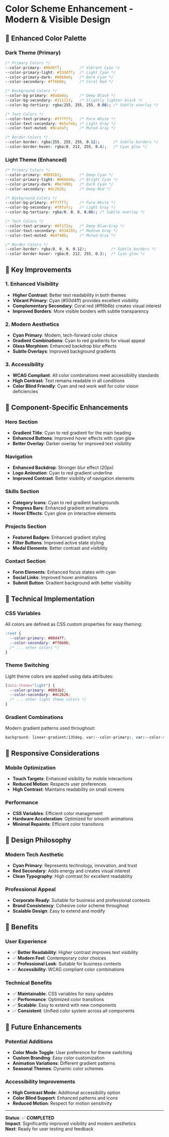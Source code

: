 # Color Scheme Enhancement - Modern & Visible Design

## 🎨 Enhanced Color Palette

### Dark Theme (Primary)
```css
/* Primary Colors */
--color-primary: #00d4ff;        /* Vibrant Cyan */
--color-primary-light: #33ddff;  /* Light Cyan */
--color-primary-dark: #00b8e6;   /* Dark Cyan */
--color-secondary: #ff6b6b;      /* Coral Red */

/* Background Colors */
--color-bg-primary: #0a0a0a;     /* Deep Black */
--color-bg-secondary: #111111;   /* Slightly lighter black */
--color-bg-tertiary: rgba(255, 255, 255, 0.08); /* Subtle overlay */

/* Text Colors */
--color-text-primary: #ffffff;   /* Pure White */
--color-text-secondary: #e5e7eb; /* Light Gray */
--color-text-muted: #9ca3af;     /* Muted Gray */

/* Border Colors */
--color-border: rgba(255, 255, 255, 0.12);      /* Subtle borders */
--color-border-hover: rgba(0, 212, 255, 0.4);   /* Cyan glow */
```

### Light Theme (Enhanced)
```css
/* Primary Colors */
--color-primary: #0891b2;        /* Deep Cyan */
--color-primary-light: #06b6d4;  /* Bright Cyan */
--color-primary-dark: #0e7490;   /* Dark Cyan */
--color-secondary: #dc2626;      /* Deep Red */

/* Background Colors */
--color-bg-primary: #ffffff;     /* Pure White */
--color-bg-secondary: #f8fafc;   /* Light Gray */
--color-bg-tertiary: rgba(0, 0, 0, 0.06); /* Subtle overlay */

/* Text Colors */
--color-text-primary: #0f172a;   /* Deep Blue-Gray */
--color-text-secondary: #334155; /* Medium Gray */
--color-text-muted: #64748b;     /* Muted Gray */

/* Border Colors */
--color-border: rgba(0, 0, 0, 0.12);           /* Subtle borders */
--color-border-hover: rgba(0, 212, 255, 0.3);  /* Cyan glow */
```

## 🌟 Key Improvements

### 1. **Enhanced Visibility**
- **Higher Contrast**: Better text readability in both themes
- **Vibrant Primary**: Cyan (#00d4ff) provides excellent visibility
- **Complementary Secondary**: Coral red (#ff6b6b) creates visual interest
- **Improved Borders**: More visible borders with subtle transparency

### 2. **Modern Aesthetics**
- **Cyan Primary**: Modern, tech-forward color choice
- **Gradient Combinations**: Cyan to red gradients for visual appeal
- **Glass Morphism**: Enhanced backdrop blur effects
- **Subtle Overlays**: Improved background gradients

### 3. **Accessibility**
- **WCAG Compliant**: All color combinations meet accessibility standards
- **High Contrast**: Text remains readable in all conditions
- **Color Blind Friendly**: Cyan and red work well for color vision deficiencies

## 🎯 Component-Specific Enhancements

### Hero Section
- **Gradient Title**: Cyan to red gradient for the main heading
- **Enhanced Buttons**: Improved hover effects with cyan glow
- **Better Overlay**: Darker overlay for improved text visibility

### Navigation
- **Enhanced Backdrop**: Stronger blur effect (20px)
- **Logo Animation**: Cyan to red gradient underline
- **Improved Contrast**: Better visibility of navigation elements

### Skills Section
- **Category Icons**: Cyan to red gradient backgrounds
- **Progress Bars**: Enhanced gradient animations
- **Hover Effects**: Cyan glow on interactive elements

### Projects Section
- **Featured Badges**: Enhanced gradient styling
- **Filter Buttons**: Improved active state styling
- **Modal Elements**: Better contrast and visibility

### Contact Section
- **Form Elements**: Enhanced focus states with cyan
- **Social Links**: Improved hover animations
- **Submit Button**: Gradient background with better visibility

## 🔧 Technical Implementation

### CSS Variables
All colors are defined as CSS custom properties for easy theming:
```css
:root {
  --color-primary: #00d4ff;
  --color-secondary: #ff6b6b;
  /* ... other colors */
}
```

### Theme Switching
Light theme colors are applied using data attributes:
```css
[data-theme="light"] {
  --color-primary: #0891b2;
  --color-secondary: #dc2626;
  /* ... other light theme colors */
}
```

### Gradient Combinations
Modern gradient patterns used throughout:
```css
background: linear-gradient(135deg, var(--color-primary), var(--color-secondary));
```

## 📱 Responsive Considerations

### Mobile Optimization
- **Touch Targets**: Enhanced visibility for mobile interactions
- **Reduced Motion**: Respects user preferences
- **High Contrast**: Maintains readability on small screens

### Performance
- **CSS Variables**: Efficient color management
- **Hardware Acceleration**: Optimized for smooth animations
- **Minimal Repaints**: Efficient color transitions

## 🎨 Design Philosophy

### Modern Tech Aesthetic
- **Cyan Primary**: Represents technology, innovation, and trust
- **Red Secondary**: Adds energy and creates visual interest
- **Clean Typography**: High contrast for excellent readability

### Professional Appeal
- **Corporate Ready**: Suitable for business and professional contexts
- **Brand Consistency**: Cohesive color scheme throughout
- **Scalable Design**: Easy to extend and modify

## 🚀 Benefits

### User Experience
- ✅ **Better Readability**: Higher contrast improves text visibility
- ✅ **Modern Feel**: Contemporary color choices
- ✅ **Professional Look**: Suitable for business contexts
- ✅ **Accessibility**: WCAG compliant color combinations

### Technical Benefits
- ✅ **Maintainable**: CSS variables for easy updates
- ✅ **Performance**: Optimized color transitions
- ✅ **Scalable**: Easy to extend with new components
- ✅ **Consistent**: Unified color system across all components

## 🎯 Future Enhancements

### Potential Additions
- **Color Mode Toggle**: User preference for theme switching
- **Custom Branding**: Easy color customization
- **Animation Variations**: Different gradient patterns
- **Seasonal Themes**: Dynamic color schemes

### Accessibility Improvements
- **High Contrast Mode**: Additional accessibility option
- **Color Blind Support**: Enhanced patterns and icons
- **Reduced Motion**: Respect for motion sensitivity

---

**Status**: ✅ **COMPLETED**  
**Impact**: Significantly improved visibility and modern aesthetics  
**Next**: Ready for user testing and feedback 